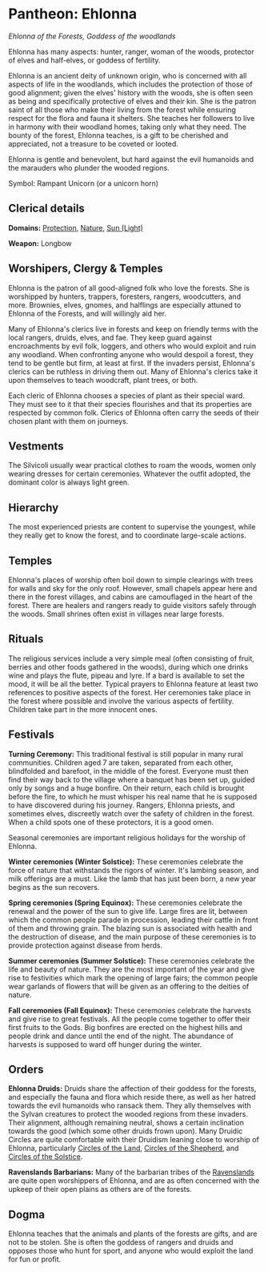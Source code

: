# Pantheon: Ehlonna
*Ehlonna of the Forests, Goddess of the woodlands*

Ehlonna has many aspects: hunter, ranger, woman of the woods, protector of elves and half-elves, or goddess of fertility.

Ehlonna is an ancient deity of unknown origin, who is concerned with all aspects of life in the woodlands, which includes the protection of those of good alignment; given the elves' history with the woods, she is often seen as being and specifically protective of elves and their kin. She is the patron saint of all those who make their living from the forest while ensuring respect for the flora and fauna it shelters. She teaches her followers to live in harmony with their woodland homes, taking only what they need. The bounty of the forest, Ehlonna teaches, is a gift to be cherished and appreciated, not a treasure to be coveted or looted.

Ehlonna is gentle and benevolent, but hard against the evil humanoids and the marauders who plunder the wooded regions.

Symbol: Rampant Unicorn (or a unicorn horn)

## Clerical details
**Domains:** [Protection](../../Classes/Cleric/Protection.md), [Nature](../../Classes/Cleric/Nature.md), [Sun (Light)](../../Classes/Cleric/Light.md)

**Weapon:** Longbow

## Worshipers, Clergy & Temples
Ehlonna is the patron of all good-aligned folk who love the forests. She is worshipped by hunters, trappers, foresters, rangers, woodcutters, and more. Brownies, elves, gnomes, and halflings are especially attuned to Ehlonna of the Forests, and will willingly aid her.

Many of Ehlonna's clerics live in forests and keep on friendly terms with the local rangers, druids, elves, and fae. They keep guard against encroachments by evil folk, loggers, and others who would exploit and ruin any woodland. When confronting anyone who would despoil a forest, they tend to be gentle but firm, at least at first. If the invaders persist, Ehlonna's clerics can be ruthless in driving them out. Many of Ehlonna's clerics take it upon themselves to teach woodcraft, plant trees, or both.

Each cleric of Ehlonna chooses a species of plant as their special ward. They must see to it that their species flourishes and that its properties are respected by common folk. Clerics of Ehlonna often carry the seeds of their chosen plant with them on journeys.

## Vestments
The Silvicoli usually wear practical clothes to roam the woods, women only wearing dresses for certain ceremonies. Whatever the outfit adopted, the dominant color is always light green.

## Hierarchy
The most experienced priests are content to supervise the youngest, while they really get to know the forest, and to coordinate large-scale actions.

## Temples
Ehlonna's places of worship often boil down to simple clearings with trees for walls and sky for the only roof. However, small chapels appear here and there in the forest villages, and cabins are camouflaged in the heart of the forest. There are healers and rangers ready to guide visitors safely through the woods. Small shrines often exist in villages near large forests.

## Rituals
The religious services include a very simple meal (often consisting of fruit, berries and other foods gathered in the woods), during which one drinks wine and plays the flute, pipeau and lyre. If a bard is available to set the mood, it will be all the better. Typical prayers to Ehlonna feature at least two references to positive aspects of the forest. Her ceremonies take place in the forest where possible and involve the various aspects of fertility. Children take part in the more innocent ones.

## Festivals
**Turning Ceremony:** This traditional festival is still popular in many rural communities. Children aged 7 are taken, separated from each other, blindfolded and barefoot, in the middle of the forest. Everyone must then find their way back to the village where a banquet has been set up, guided only by songs and a huge bonfire. On their return, each child is brought before the fire, to which he must whisper his real name that he is supposed to have discovered during his journey. Rangers, Ehlonna priests, and sometimes elves, discreetly watch over the safety of children in the forest. When a child spots one of these protectors, it is a good omen.

Seasonal ceremonies are important religious holidays for the worship of Ehlonna.

**Winter ceremonies (Winter Solstice):** These ceremonies celebrate the force of nature that withstands the rigors of winter. It's lambing season, and milk offerings are a must. Like the lamb that has just been born, a new year begins as the sun recovers.

**Spring ceremonies (Spring Equinox):** These ceremonies celebrate the renewal and the power of the sun to give life. Large fires are lit, between which the common people parade in procession, leading their cattle in front of them and throwing grain. The blazing sun is associated with health and the destruction of disease, and the main purpose of these ceremonies is to provide protection against disease from herds.

**Summer ceremonies (Summer Solstice):** These ceremonies celebrate the life and beauty of nature. They are the most important of the year and give rise to festivities which mark the opening of large fairs; the common people wear garlands of flowers that will be given as an offering to the deities of nature.

**Fall ceremonies (Fall Equinox):** These ceremonies celebrate the harvests and give rise to great festivals. All the people come together to offer their first fruits to the Gods. Big bonfires are erected on the highest hills and people drink and dance until the end of the night. The abundance of harvests is supposed to ward off hunger during the winter.

## Orders
**Ehlonna Druids:** Druids share the affection of their goddess for the forests, and especially the fauna and flora which reside there, as well as her hatred towards the evil humanoids who ransack them. They ally themselves with the Sylvan creatures to protect the wooded regions from these invaders. Their alignment, although remaining neutral, shows a certain inclination towards the good (which some other druids frown upon). Many Druidic Circles are quite comfortable with their Druidism leaning close to worship of Ehlonna, particularly [Circles of the Land](../../Classes/Druid/Land.md), [Circles of the Shepherd](../../Classes/Druid/Shepherd.md), and [Circles of the Solstice](../../Classes/Druid/Solstice.md).

**Ravenslands Barbarians:** Many of the barbarian tribes of the [Ravenslands](../../Geography/Ravenlands.md) are quite open worshippers of Ehlonna, and are as often concerned with the upkeep of their open plains as others are of the forests.

## Dogma
Ehlonna teaches that the animals and plants of the forests are gifts, and are not to be stolen. She is often the goddess of rangers and druids and opposes those who hunt for sport, and anyone who would exploit the land for fun or profit.
